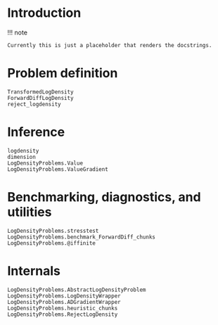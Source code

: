 # Introduction

!!! note

    Currently this is just a placeholder that renders the docstrings.

# Problem definition

```@docs
TransformedLogDensity
ForwardDiffLogDensity
reject_logdensity
```

# Inference

```@docs
logdensity
dimension
LogDensityProblems.Value
LogDensityProblems.ValueGradient
```

# Benchmarking, diagnostics, and utilities

```@docs
LogDensityProblems.stresstest
LogDensityProblems.benchmark_ForwardDiff_chunks
LogDensityProblems.@iffinite
```

# Internals

```@docs
LogDensityProblems.AbstractLogDensityProblem
LogDensityProblems.LogDensityWrapper
LogDensityProblems.ADGradientWrapper
LogDensityProblems.heuristic_chunks
LogDensityProblems.RejectLogDensity
```
